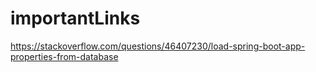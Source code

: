 # importantLinks
https://stackoverflow.com/questions/46407230/load-spring-boot-app-properties-from-database
